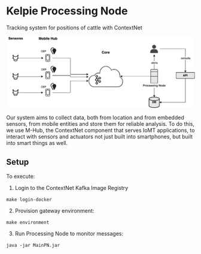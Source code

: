 # Kelpie Processing Node
Tracking system for positions of cattle with ContextNet

![Kelpie Diagram](https://github.com/kelpie-tracker/kelpie-processing-node/blob/main/docs/Diagramas-Overview.png)

Our system aims to collect data, both from location and from embedded sensors, from mobile entities and store them for reliable analysis. To do this, we use M-Hub, the ContextNet component that serves IoMT applications, to interact with sensors and actuators not just built into smartphones, but built into smart things as well.

## Setup
To execute:

1. Login to the ContextNet Kafka Image Registry
```
make login-docker
```

2. Provision gateway environment:
```
make environment
```

3) Run Processing Node to monitor messages:
```
java -jar MainPN.jar
```
